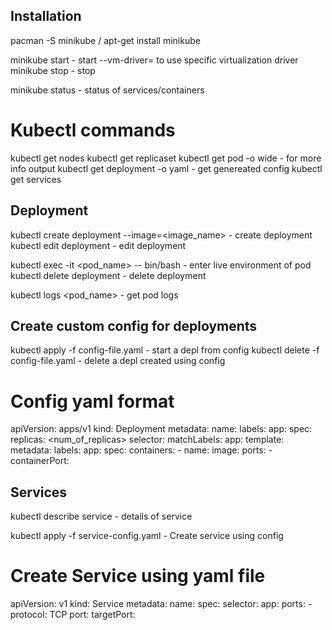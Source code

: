 ## Installation

pacman -S minikube / apt-get install minikube

minikube start		-	start
				--vm-driver=<driver>	to use specific virtualization driver
minikube stop		-	stop

minikube status		-	status of services/containers

# Kubectl commands

kubectl get nodes
kubectl get replicaset
kubectl get pod
		-o wide		-	for more info output
kubectl get deployment
		-o yaml		-	get genereated config
kubectl get services

## Deployment

kubectl create deployment <depl-name> --image=<image_name>	-	create deployment
kubectl edit deployment <depl-name>	-	edit deployment

kubectl exec -it <pod_name> -- bin/bash		-	enter live environment of pod
kubectl delete deployment <depl-name>	-	delete deployment

kubectl logs <pod_name>		-	get pod logs

## Create custom config for deployments

kubectl apply -f config-file.yaml	-	start a depl from config
kubectl delete -f config-file.yaml	-	delete a depl created using config

# Config yaml format

apiVersion: apps/v1
kind: Deployment
metadata:
	name: <depl-name>
	labels:
		app: <app-name>
spec:
	replicas: <num_of_replicas>
	selector:
		matchLabels:
			app: <app-name>
	template:
		metadata:
			labels:
				app: <app-name>
		spec:
			containers:
			- name: <app-name>
				image: <image-name>
				ports:
				- containerPort: <port-num>

## Services

kubectl describe service <service-name>		-	details of service

kubectl apply -f service-config.yaml	-	Create service using config

# Create Service using yaml file

apiVersion: v1
kind: Service
metadata:
 	name: <service-name>
spec:
	selector:
		app: <app-name>
	ports:
		- protocol: TCP
		  port: <external-port>
		  targetPort: <container-port>
















